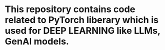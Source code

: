# This repository contains code related to PyTorch liberary which is used for DEEP LEARNING like LLMs, GenAI models.
